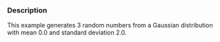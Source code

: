 ### Description

This example generates 3 random numbers from a Gaussian distribution with mean 0.0 and standard deviation 2.0.

